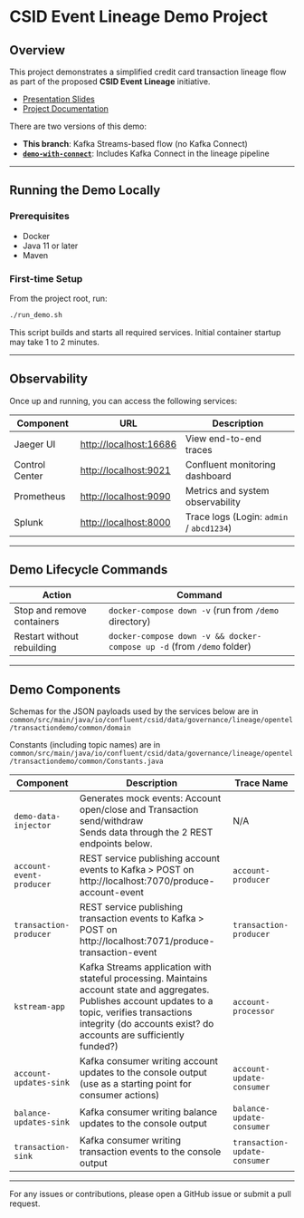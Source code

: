 # CSID Event Lineage Demo Project

## Overview

This project demonstrates a simplified credit card transaction lineage flow as part of the proposed **CSID Event Lineage** initiative.

- [Presentation Slides](https://docs.google.com/presentation/d/1AggKl7_HhRGLwgfzrGNVplR7H4WzeKdgSoKXW_c0a8I/edit#slide=id.g15b4a13f630_0_620)  
- [Project Documentation](https://bit.ly/3CSnHAH)

There are two versions of this demo:
- **This branch**: Kafka Streams-based flow (no Kafka Connect)
- **[`demo-with-connect`](https://github.com/confluentinc/csid-event-lineage-demos/tree/demo-with-connect)**: Includes Kafka Connect in the lineage pipeline

---

## Running the Demo Locally

### Prerequisites

- Docker
- Java 11 or later
- Maven

### First-time Setup

From the project root, run:

```bash
./run_demo.sh
````

This script builds and starts all required services. Initial container startup may take 1 to 2 minutes.

---

## Observability

Once up and running, you can access the following services:

| Component      | URL                                              | Description                              |
| -------------- | ------------------------------------------------ | ---------------------------------------- |
| Jaeger UI      | [http://localhost:16686](http://localhost:16686) | View end-to-end traces                   |
| Control Center | [http://localhost:9021](http://localhost:9021)   | Confluent monitoring dashboard           |
| Prometheus     | [http://localhost:9090](http://localhost:9090)   | Metrics and system observability         |
| Splunk         | [http://localhost:8000](http://localhost:8000)   | Trace logs (Login: `admin` / `abcd1234`) |

---

## Demo Lifecycle Commands

| Action                     | Command                                                                |
| -------------------------- | ---------------------------------------------------------------------- |
| Stop and remove containers | `docker-compose down -v` (run from `/demo` directory)                  |
| Restart without rebuilding | `docker-compose down -v && docker-compose up -d` (from `/demo` folder) |

---

## Demo Components

Schemas for the JSON payloads used by the services below are in `common/src/main/java/io/confluent/csid/data/governance/lineage/opentel/transactiondemo/common/domain`

Constants (including topic names) are in `common/src/main/java/io/confluent/csid/data/governance/lineage/opentel/transactiondemo/common/Constants.java`

| Component                | Description                                                                                                                                                                                                                       | Trace Name                    |
| ------------------------ |-----------------------------------------------------------------------------------------------------------------------------------------------------------------------------------------------------------------------------------| ----------------------------- |
| `demo-data-injector`     | Generates mock events: Account open/close and Transaction send/withdraw <br/> Sends data through the 2 REST endpoints below.                                                                                                      | N/A                           |
| `account-event-producer` | REST service publishing account events to Kafka > POST on http://localhost:7070/produce-account-event                                                                                                                             | `account-producer`            |
| `transaction-producer`   | REST service publishing transaction events to Kafka > POST on http://localhost:7071/produce-transaction-event                                                                                                                     | `transaction-producer`        |
| `kstream-app`            | Kafka Streams application with stateful processing. Maintains account state and aggregates. <br/> Publishes account updates to a topic, verifies transactions integrity (do accounts exist? do accounts are sufficiently funded?) | `account-processor`           |
| `account-updates-sink`   | Kafka consumer writing account updates to the console output (use as a starting point for consumer actions)                                                                                                                       | `account-update-consumer`     |
| `balance-updates-sink`   | Kafka consumer writing balance updates to the console output                                                                                                                                                                      | `balance-update-consumer`     |
| `transaction-sink`       | Kafka consumer writing transaction events to the console output                                                                                                                                                                   | `transaction-update-consumer` |

---

For any issues or contributions, please open a GitHub issue or submit a pull request.
